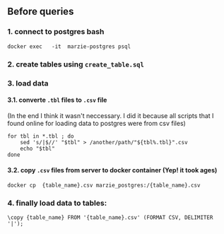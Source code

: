 
## Before queries 
### 1. connect to postgres bash 

```docker exec   -it  marzie-postgres psql```

### 2. create tables using ``create_table.sql``
### 3. load data
####  3.1.   converte ``.tbl`` files to ``.csv`` file 
(In the end I think it wasn't neccessary. I did it because all scripts that I found online for loading data to postgres were from csv files)

```
for tbl in *.tbl ; do
    sed 's/|$//' "$tbl" > /another/path/"${tbl%.tbl}".csv
    echo "$tbl"
done
```

####  3.2.   copy ``.csv`` files from server to docker container (Yep! it took ages)

```docker cp  {table_name}.csv marzie_postgres:/{table_name}.csv```
### 4. finally load data to tables:

```\copy {table_name} FROM '{table_name}.csv' (FORMAT CSV, DELIMITER '|');```



